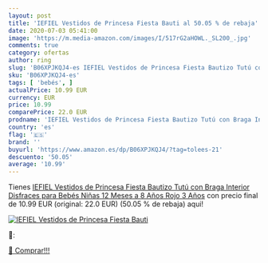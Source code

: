 ```yaml
---
layout: post
title: 'IEFIEL Vestidos de Princesa Fiesta Bauti al 50.05 % de rebaja'
date: 2020-07-03 05:41:00
image: 'https://m.media-amazon.com/images/I/517rG2aHOWL._SL200_.jpg'
comments: true
category: ofertas
author: ring
slug: 'B06XPJKQJ4-es IEFIEL Vestidos de Princesa Fiesta Bautizo Tutú con Braga...'
sku: 'B06XPJKQJ4-es'
tags: [ 'bebés', ]
actualPrice: 10.99 EUR
currency: EUR
price: 10.99
comparePrice: 22.0 EUR
prodname: 'IEFIEL Vestidos de Princesa Fiesta Bautizo Tutú con Braga Interior Disfraces para Bebés Niñas  12 Meses a 8 Años  Rojo 3 Años'
country: 'es'
flag: '🇪🇸'
brand: ''
buyurl: 'https://www.amazon.es/dp/B06XPJKQJ4/?tag=tolees-21'
descuento: '50.05'
average: '10.99'
---
```


Tienes [IEFIEL Vestidos de Princesa Fiesta Bautizo Tutú con Braga Interior Disfraces para Bebés Niñas  12 Meses a 8 Años  Rojo 3 Años](https://www.amazon.es/dp/B06XPJKQJ4/?tag=tolees-21) con precio final de  10.99 EUR (original: 22.0 EUR) (50.05 %  de rebaja) aqui!

[![IEFIEL Vestidos de Princesa Fiesta Bauti](https://m.media-amazon.com/images/I/517rG2aHOWL._SL200_.jpg)](https://www.amazon.es/dp/B06XPJKQJ4/?tag=tolees-21)

🔎:


[🛒 Comprar!!!](https://www.amazon.es/dp/B06XPJKQJ4/?tag=tolees-21)
